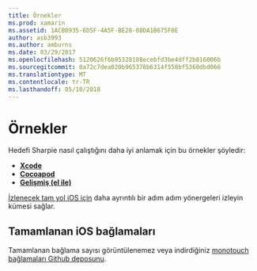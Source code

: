 ```yaml
---
title: Örnekler
ms.prod: xamarin
ms.assetid: 1ACB0935-6D5F-4A5F-BE28-08DA1B675F0E
author: asb3993
ms.author: amburns
ms.date: 03/29/2017
ms.openlocfilehash: 5120626f6b95328108ecebfd3be4dff2b816006b
ms.sourcegitcommit: 0a72c7dea020b965378b6314f558bf5360dbd066
ms.translationtype: MT
ms.contentlocale: tr-TR
ms.lasthandoff: 05/10/2018
---
```

# <a name="examples"></a>Örnekler

Hedefi Sharpie nasıl çalıştığını daha iyi anlamak için bu örnekler şöyledir:

- [**Xcode**](xcode.md)
- [**Cocoapod**](cocoapod.md)
- [**Gelişmiş (el ile)**](advanced.md)

[İzlenecek tam yol iOS için](~/ios/platform/binding-objective-c/walkthrough.md) daha ayrıntılı bir adım adım yönergeleri izleyin kümesi sağlar.

## <a name="completed-ios-bindings"></a>Tamamlanan iOS bağlamaları

Tamamlanan bağlama sayısı görüntülenemez veya indirdiğiniz [monotouch bağlamaları Github deposunu](https://github.com/mono/monotouch-bindings/).

